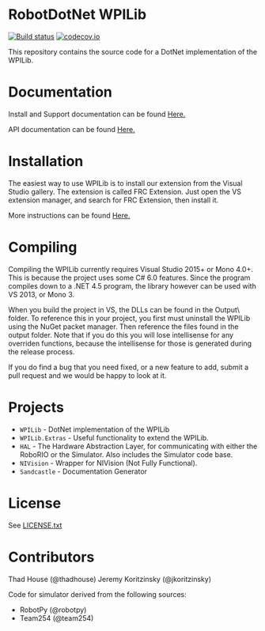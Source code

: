 # RobotDotNet WPILib
[![Build status](https://ci.appveyor.com/api/projects/status/owip0u906jj6j574/branch/master?svg=true)](https://ci.appveyor.com/project/robotdotnet/robotdotnet-wpilib/branch/master)   [![codecov.io](https://codecov.io/github/robotdotnet/WPILib/coverage.svg?branch=master)](https://codecov.io/github/robotdotnet/WPILib?branch=master)

This repository contains the source code for a DotNet implementation of the WPILib. 

Documentation
=============

Install and Support documentation can be found [Here.](https://robotdotnet.github.io/tutorials/intro.html)

API documentation can be found [Here.](https://robotdotnet.github.io/api/index.html)

Installation
============

The easiest way to use WPILib is to install our extension from the Visual Studio gallery. The extension is called FRC Extension. Just open the VS extension manager, and search for FRC Extension, then install it.

More instructions can be found [Here.](https://robotdotnet.github.io/tutorials/windowsinstall.html)

Compiling
=========

Compiling the WPILib currently requires Visual Studio 2015+ or Mono 4.0+. This is because the project uses some C# 6.0 features. Since the program compiles down to a .NET 4.5 program, the library however can be used with VS 2013, or Mono 3.

When you build the project in VS, the DLLs can be found in the Output\ folder. To reference this in your project, you first must uninstall the WPILib using the NuGet packet manager. Then reference the files found in the output folder. Note that if you do this you will lose intellisense for any overriden functions, because the intellisense for those is generated during the release process.

If you do find a bug that you need fixed, or a new feature to add, submit a pull request and we would be happy to look at it.

Projects
========
* `WPILib` - DotNet implementation of the WPILib
* `WPILib.Extras` - Useful functionality to extend the WPILib.
* `HAL` - The Hardware Abstraction Layer, for communicating with either the RoboRIO or the Simulator. Also includes the Simulator code base.
* `NIVision` - Wrapper for NIVision (Not Fully Functional).
* `Sandcastle` - Documentation Generator

License
=======
See [LICENSE.txt](LICENSE.txt)

Contributors
============

Thad House (@thadhouse)
Jeremy Koritzinsky (@jkoritzinsky)

Code for simulator derived from the following sources:
* RobotPy (@robotpy)
* Team254 (@team254)
